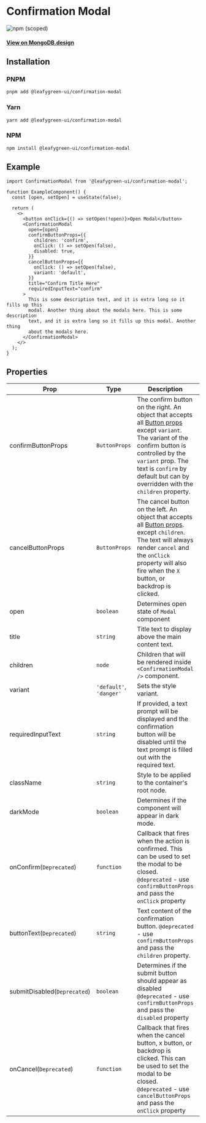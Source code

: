 # Confirmation Modal

![npm (scoped)](https://img.shields.io/npm/v/@leafygreen-ui/confirmation-modal.svg)

#### [View on MongoDB.design](https://www.mongodb.design/component/confirmation-modal/live-example/)

## Installation

### PNPM

```shell
pnpm add @leafygreen-ui/confirmation-modal
```

### Yarn

```shell
yarn add @leafygreen-ui/confirmation-modal
```

### NPM

```shell
npm install @leafygreen-ui/confirmation-modal
```

## Example

```tsx
import ConfirmationModal from '@leafygreen-ui/confirmation-modal';

function ExampleComponent() {
  const [open, setOpen] = useState(false);

  return (
    <>
      <button onClick={() => setOpen(!open)}>Open Modal</button>
      <ConfirmationModal
        open={open}
        confirmButtonProps={{
          children: 'confirm',
          onClick: () => setOpen(false),
          disabled: true,
        }}
        cancelButtonProps={{
          onClick: () => setOpen(false),
          variant: 'default',
        }}
        title="Confirm Title Here"
        requiredInputText="confirm"
      >
        This is some description text, and it is extra long so it fills up this
        modal. Another thing about the modals here. This is some description
        text, and it is extra long so it fills up this modal. Another thing
        about the modals here.
      </ConfirmationModal>
    </>
  );
}
```

## Properties

| Prop                         | Type                    | Description                                                                                                                                                                                                                                                                                                                                       | Default     |
| ---------------------------- | ----------------------- | ------------------------------------------------------------------------------------------------------------------------------------------------------------------------------------------------------------------------------------------------------------------------------------------------------------------------------------------------- | ----------- |
| confirmButtonProps           | `ButtonProps`           | The confirm button on the right. An object that accepts all [Button props](https://github.com/mongodb/leafygreen-ui/blob/main/packages/button/README.md#properties) except `variant`. The variant of the confirm button is controlled by the `variant` prop. The text is `confirm` by default but can by overridden with the `children` property. |             |
| cancelButtonProps            | `ButtonProps`           | The cancel button on the left. An object that accepts all [Button props](https://github.com/mongodb/leafygreen-ui/blob/main/packages/button/README.md#properties). except `children`. The text will always render `cancel` and the `onClick` property will also fire when the `X` button, or backdrop is clicked.                                 |             |
| open                         | `boolean`               | Determines open state of `Modal` component                                                                                                                                                                                                                                                                                                        | `false`     |
| title                        | `string`                | Title text to display above the main content text.                                                                                                                                                                                                                                                                                                |             |
| children                     | `node`                  | Children that will be rendered inside `<ConfirmationModal />` component.                                                                                                                                                                                                                                                                          |             |
| variant                      | `'default'`, `'danger'` | Sets the style variant.                                                                                                                                                                                                                                                                                                                           | `'default'` |
| requiredInputText            | `string`                | If provided, a text prompt will be displayed and the confirmation button will be disabled until the text prompt is filled out with the required text.                                                                                                                                                                                             |             |
| className                    | `string`                | Style to be applied to the container's root node.                                                                                                                                                                                                                                                                                                 |             |
| darkMode                     | `boolean`               | Determines if the component will appear in dark mode.                                                                                                                                                                                                                                                                                             | `false`     |
| onConfirm(`Deprecated`)      | `function`              | Callback that fires when the action is confirmed. This can be used to set the modal to be closed. `@deprecated` - use `confirmButtonProps` and pass the `onClick` property                                                                                                                                                                        | `() => {}`  |
| buttonText(`Deprecated`)     | `string`                | Text content of the confirmation button. `@deprecated` - use `confirmButtonProps` and pass the `children` property.                                                                                                                                                                                                                               |             |
| submitDisabled(`Deprecated`) | `boolean`               | Determines if the submit button should appear as disabled `@deprecated` - use `confirmButtonProps` and pass the `disabled` property                                                                                                                                                                                                               | `false`     |
| onCancel(`Deprecated`)       | `function`              | Callback that fires when the cancel button, x button, or backdrop is clicked. This can be used to set the modal to be closed. `@deprecated` - use `cancelButtonProps` and pass the `onClick` property                                                                                                                                             | `() => {}`  |
